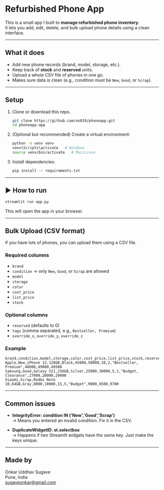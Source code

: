 # Refurbished Phone App  

This is a small app I built to **manage refurbished phone inventory**.  
It lets you add, edit, delete, and bulk upload phone details using a clean interface.  

---

## What it does  

- Add new phone records (brand, model, storage, etc.).  
- Keep track of **stock** and **reserved** units.  
- Upload a whole CSV file of phones in one go.  
- Makes sure data is clean (e.g., condition must be `New`, `Good`, or `Scrap`).  

---

##  Setup  

1. Clone or download this repo.  
   ```bash
   git clone https://github.com/os019/phoneapp.git
   cd phoneapp-app
   ```

2. (Optional but recommended) Create a virtual environment:  
   ```bash
   python -m venv venv
   venv\Scripts\activate   # Windows  
   source venv/bin/activate   # Mac/Linux  
   ```

3. Install dependencies:  
   ```bash
   pip install -r requirements.txt
   ```

---

## ▶️ How to run  

```bash
streamlit run app.py
```

This will open the app in your browser.  

---

## Bulk Upload (CSV format)  

If you have lots of phones, you can upload them using a CSV file.  

### Required columns  
- `brand`  
- `condition` → only `New`, `Good`, or `Scrap` are allowed  
- `model`  
- `storage`  
- `color`  
- `cost_price`  
- `list_price`  
- `stock`  

###  Optional columns  
- `reserved` (defaults to 0)  
- `tags` (comma separated, e.g., `Bestseller, Premium`)  
- `override_x`, `override_y`, `override_z`  

### Example  

```csv
brand,condition,model,storage,color,cost_price,list_price,stock,reserved,tags,override_x,override_y,override_z
Apple,New,iPhone 13,128GB,Black,45000,50000,10,2,"Bestseller, Premium",48000,49000,49500
Samsung,Good,Galaxy S21,256GB,Silver,25000,30000,5,1,"Budget, Clearance",27000,28000,29000
Xiaomi,Scrap,Redmi Note 10,64GB,Gray,8000,10000,15,5,"Budget",9000,9500,9700
```

---

## Common issues  

- **IntegrityError: condition IN ('New','Good','Scrap')**  
  → Means you entered an invalid condition. Fix it in the CSV.  

- **DuplicateWidgetID: st.selectbox**  
  → Happens if two Streamlit widgets have the same key. Just make the keys unique.  

---

##  Made by  

Onkar Uddhav Sugave  
 Pune, India  
 sugaveonkar@gmail.com  
